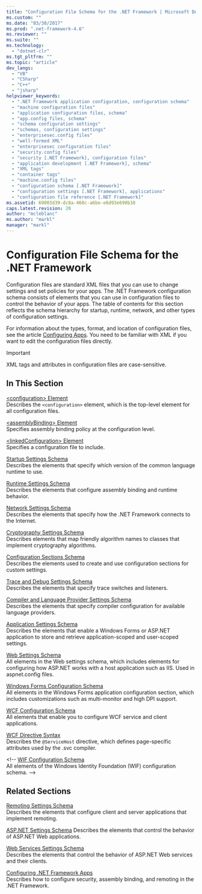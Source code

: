 ```yaml
---
title: "Configuration File Schema for the .NET Framework | Microsoft Docs"
ms.custom: ""
ms.date: "03/30/2017"
ms.prod: ".net-framework-4.6"
ms.reviewer: ""
ms.suite: ""
ms.technology: 
  - "dotnet-clr"
ms.tgt_pltfrm: ""
ms.topic: "article"
dev_langs: 
  - "VB"
  - "CSharp"
  - "C++"
  - "jsharp"
helpviewer_keywords: 
  - ".NET Framework application configuration, configuration schema"
  - "machine configuration files"
  - "application configuration files, schema"
  - "app.config files, schema"
  - "schema configuration settings"
  - "schemas, configuration settings"
  - "enterprisesec.config files"
  - "well-formed XML"
  - "enterprisesec configuration files"
  - "security.config files"
  - "security [.NET Framework], configuration files"
  - "application development [.NET Framework], schema"
  - "XML tags"
  - "container tags"
  - "machine.config files"
  - "configuration schema [.NET Framework]"
  - "configuration settings [.NET Framework], applications"
  - "configuration file reference [.NET Framework]"
ms.assetid: 69003d39-dc8a-460c-a6be-e6d93e690b38
caps.latest.revision: 20
author: "mcleblanc"
ms.author: "markl"
manager: "markl"
---
```

# Configuration File Schema for the .NET Framework
Configuration files are standard XML files that you can use to change settings and set policies for your apps. The .NET Framework configuration schema consists of elements that you can use in configuration files to control the behavior of your apps. The table of contents for this section reflects the schema hierarchy for startup, runtime, network, and other types of configuration settings.  
  
 For information about the types, format, and location of configuration files, see the article [Configuring Apps](../../../../docs/framework/configuring-apps/index.md). You need to be familiar with XML if you want to edit the configuration files directly.  
  
> [!IMPORTANT]
>  XML tags and attributes in configuration files are case-sensitive.  
  
## In This Section
  
 [\<configuration> Element](../../../../docs/framework/configuring-apps/file-schema/configuration-element.md)  
 Describes the `<configuration>` element, which is the top-level element for all configuration files.  
  
 [\<assemblyBinding> Element](../../../../docs/framework/configuring-apps/file-schema/assemblybinding-element-for-configuration.md)  
 Specifies assembly binding policy at the configuration level.  
  
 [\<linkedConfiguration> Element](../../../../docs/framework/configuring-apps/file-schema/linkedconfiguration-element.md)  
 Specifies a configuration file to include.  
  
 [Startup Settings Schema](../../../../docs/framework/configuring-apps/file-schema/startup/index.md)  
 Describes the elements that specify which version of the common language runtime to use.  
  
 [Runtime Settings Schema](../../../../docs/framework/configuring-apps/file-schema/runtime/index.md)  
 Describes the elements that configure assembly binding and runtime behavior.  
  
 [Network Settings Schema](../../../../docs/framework/configuring-apps/file-schema/network/index.md)  
 Describes the elements that specify how the .NET Framework connects to the Internet.  
  
 [Cryptography Settings Schema](../../../../docs/framework/configuring-apps/file-schema/cryptography/index.md)  
 Describes elements that map friendly algorithm names to classes that implement cryptography algorithms.  
  
 [Configuration Sections Schema](../../../../docs/framework/configuring-apps/file-schema/configuration-sections-schema.md)  
 Describes the elements used to create and use configuration sections for custom settings.  
  
 [Trace and Debug Settings Schema](../../../../docs/framework/configuring-apps/file-schema/trace-debug/index.md)  
 Describes the elements that specify trace switches and listeners.  
  
 [Compiler and Language Provider Settings Schema](../../../../docs/framework/configuring-apps/file-schema/compiler/index.md)  
 Describes the elements that specify compiler configuration for available language providers.  
  
 [Application Settings Schema](../../../../docs/framework/configuring-apps/file-schema/application-settings-schema.md)  
 Describes the elements that enable a Windows Forms or ASP.NET application to store and retrieve application-scoped and user-scoped settings.  
  
 [Web Settings Schema](../../../../docs/framework/configuring-apps/file-schema/web/index.md)  
 All elements in the Web settings schema, which includes elements for configuring how ASP.NET works with a host application such as IIS. Used in aspnet.config files.  
  
[Windows Forms Configuration Schema](../Topic/Windows%20Forms%20Configuration%20Schema.md)   
All elements in the Windows Forms application configuration section, which includes customizations such as multi-monitor and high DPI support.
 
[WCF Configuration Schema](../../../../docs/framework/configuring-apps/file-schema/wcf/index.md)   
All elements that enable you to configure WCF service and client applications.

[WCF Directive Syntax](../../../../docs/framework/configuring-apps/file-schema/wcf-directive/index.md)   
Describes the `@ServiceHost` directive, which defines page-specific attributes used by the .svc compiler. 

\<!-- [WIF Configuration Schema](../Topic/WIF%20Configuration%20Schema.md)   
All elements of the Windows Identity Foundation (WIF) configuration schema. -->

## Related Sections  
 [Remoting Settings Schema](http://msdn.microsoft.com/en-us/dc2d1e62-9af7-4ca1-99fd-98b93bb4db9e)  
 Describes the elements that configure client and server applications that implement remoting.  
  
 [ASP.NET Settings Schema](http://msdn.microsoft.com/library/b5ysx397\(v=vs.100\).aspx)  
 Describes the elements that control the behavior of ASP.NET Web applications.  
  
 [Web Services Settings Schema](http://msdn.microsoft.com/en-us/f84d6d55-1add-4eb7-ae46-33df5833ea2e)  
 Describes the elements that control the behavior of ASP.NET Web services and their clients.  
  
 [Configuring .NET Framework Apps](http://msdn.microsoft.com/en-us/d789b592-fcb5-4e3d-8ac9-e0299adaaa42)  
 Describes how to configure security, assembly binding, and remoting in the .NET Framework.
 